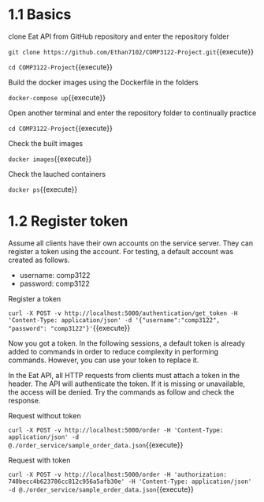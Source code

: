 # 1.1 Basics
clone Eat API from GitHub repository and enter the repository folder

`git clone https://github.com/Ethan7102/COMP3122-Project.git`{{execute}}

`cd COMP3122-Project`{{execute}}

Build the docker images using the Dockerfile in the folders

`docker-compose up`{{execute}}

Open another terminal and enter the repository folder to continually practice 

`cd COMP3122-Project`{{execute}}

Check the built images

`docker images`{{execute}}

Check the lauched containers

`docker ps`{{execute}}

# 1.2 Register token
Assume all clients have their own accounts on the service server. They can register a token using the account. For testing, a default account was created as follows.
- username: comp3122
- password: comp3122

Register a token

`curl -X POST -v http://localhost:5000/authentication/get_token -H 'Content-Type: application/json' -d '{"username":"comp3122", "password": "comp3122"}'`{{execute}}

Now you got a token. In the following sessions, a default token is already added to commands in order to reduce complexity in performing commands. However, you can use your token to replace it. 

In the Eat API, all HTTP requests from clients must attach a token in the header.  The API will authenticate the token. If it is missing or unavailable, the access will be denied. Try the commands as follow and check the response.

Request without token

`curl -X POST -v http://localhost:5000/order -H 'Content-Type: application/json' -d @./order_service/sample_order_data.json`{{execute}}

Request with token

`curl -X POST -v http://localhost:5000/order -H 'authorization: 740becc4b623786cc812c956a5afb30e' -H 'Content-Type: application/json' -d @./order_service/sample_order_data.json`{{execute}}
